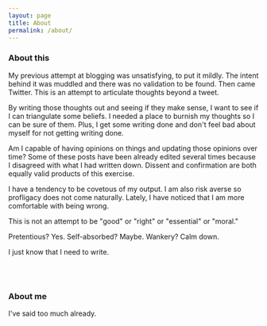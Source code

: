 ```yaml
---
layout: page
title: About
permalink: /about/
---
```


### About this

My previous attempt at blogging was unsatisfying, to put it mildly. The intent behind it was muddled and there was no validation to be found. Then came Twitter. This is an attempt to articulate thoughts beyond a tweet. 

By writing those thoughts out and seeing if they make sense, I want to see if I can triangulate some beliefs. I needed a place to burnish my thoughts so I can be sure of them. Plus, I get some writing done and don't feel bad about myself for not getting writing done. 

Am I capable of having opinions on things and updating those opinions over time? Some of these posts have been already edited several times because I disagreed with what I had written down. Dissent and confirmation are both equally valid products of this exercise. 

I have a tendency to be covetous of my output. I am also risk averse so profligacy does not come naturally. Lately, I have noticed that I am more comfortable with being wrong. 

This is not an attempt to be "good" or "right" or "essential" or "moral." 

Pretentious? Yes. Self-absorbed? Maybe. Wankery? Calm down.

I just know that I need to write. 

<br/><br/>

### About me

I've said too much already. 

